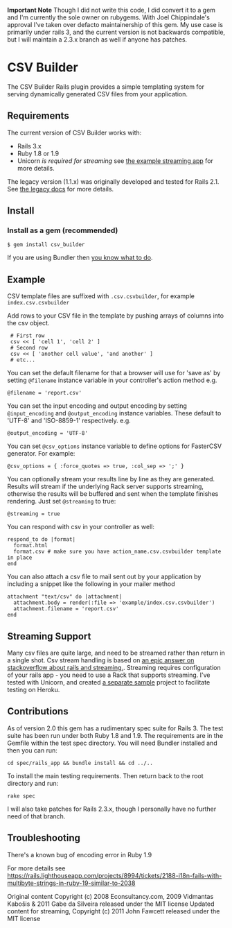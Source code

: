 **Important Note** Though I did not write this code, I did convert it to a gem and I'm currently the sole owner on
rubygems.  With Joel Chippindale's approval I've taken over defacto maintainership of this gem.  My use case is
primarily under rails 3, and the current version is not backwards compatible, but I will maintain a 2.3.x branch as well
if anyone has patches.

# CSV Builder

The CSV Builder Rails plugin provides a simple templating system for serving dynamically generated CSV files from your
application.

## Requirements

The current version of CSV Builder works with:

* Rails 3.x
* Ruby 1.8 or 1.9
* Unicorn _is required for streaming_ see [the example streaming app](https://github.com/fawce/test_csv_streamer) for more details.

The legacy version (1.1.x) was originally developed and tested for Rails 2.1.  See [the legacy
docs](https://github.com/econsultancy/csv_builder) for more details.



## Install

### Install as a gem (recommended)

    $ gem install csv_builder

If you are using Bundler then [you know what to do](http://gembundler.com).



## Example

CSV template files are suffixed with `.csv.csvbuilder`, for example `index.csv.csvbuilder`

Add rows to your CSV file in the template by pushing arrays of columns into the csv object.

     # First row
     csv << [ 'cell 1', 'cell 2' ]
     # Second row
     csv << [ 'another cell value', 'and another' ]
     # etc...

You can set the default filename for that a browser will use for 'save as' by setting `@filename` instance variable in
your controller's action method e.g.

    @filename = 'report.csv'

You can set the input encoding and output encoding by setting `@input_encoding` and `@output_encoding` instance
variables.  These default to 'UTF-8' and 'ISO-8859-1' respectively. e.g.

    @output_encoding = 'UTF-8'

You can set `@csv_options` instance variable to define options for FasterCSV generator. For example: 

    @csv_options = { :force_quotes => true, :col_sep => ';' }

You can optionally stream your results line by line as they are generated. Results will stream if the underlying Rack server supports streaming, otherwise the results will be buffered and sent when the template finishes rendering. Just set `@streaming` to true:

    @streaming = true

You can respond with csv in your controller as well:

    respond_to do |format|
      format.html
      format.csv # make sure you have action_name.csv.csvbuilder template in place
    end 

You can also attach a csv file to mail sent out by your application by
including a snippet like the following in your mailer method

    attachment "text/csv" do |attachment|
      attachment.body = render(:file => 'example/index.csv.csvbuilder')
      attachment.filename = 'report.csv'
    end

## Streaming Support

Many csv files are quite large, and need to be streamed rather than return in a single shot. Csv stream handling is based on [an epic answer on stackoverflow about rails and streaming.](http://stackoverflow.com/questions/3507594/ruby-on-rails-3-streaming-data-through-rails-to-client). Streaming requires configuration of your rails app - you need to use a Rack that supports streaming. I've tested with Unicorn, and created [a separate sample](https://github.com/fawce/test_csv_streamer) project to facilitate testing on Heroku. 


## Contributions

As of version 2.0 this gem has a rudimentary spec suite for Rails 3.  The test suite has been run under both Ruby 1.8
and 1.9.  The requirements are in the Gemfile within the test spec directory.  You will need Bundler installed and then
you can run:

    cd spec/rails_app && bundle install && cd ../..

To install the main testing requirements.  Then return back to the root directory and run:

    rake spec

I will also take patches for Rails 2.3.x, though I personally have no further need of that branch.


## Troubleshooting

There's a known bug of encoding error in Ruby 1.9

For more details see https://rails.lighthouseapp.com/projects/8994/tickets/2188-i18n-fails-with-multibyte-strings-in-ruby-19-similar-to-2038


Original content Copyright (c) 2008 Econsultancy.com, 2009 Vidmantas Kabošis & 2011 Gabe da Silveira released under the MIT license
Updated content for streaming, Copyright (c) 2011 John Fawcett released under the MIT license